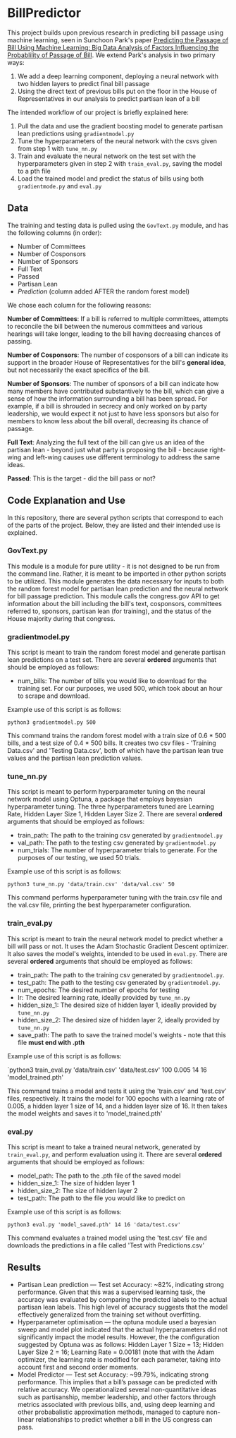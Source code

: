 # BillPredictor

This project builds upon previous research in predicting bill passage using machine learning, seen in Sunchoon Park's paper [Predicting the Passage of Bill Using Machine
Learning: Big Data Analysis of Factors Influencing
the Probablility of Passage of Bill](https://romanpub.com/resources/13.%20Predicting%20the%20Passge%20of%20Bill%20Using%20Machine%20Learning%20Big%20Data.pdf). We extend Park's analysis in two primary ways:

1. We add a deep learning component, deploying a neural network with two hidden layers to predict final bill passage
2. Using the direct text of previous bills put on the floor in the House of Representatives in our analysis to predict partisan lean of a bill

The intended workflow of our project is briefly explained here:
1. Pull the data and use the gradient boosting model to generate partisan lean predictions using `gradientmodel.py`
2. Tune the hyperparameters of the neural network with the csvs given from step 1 with `tune_nn.py`
3. Train and evaluate the neural network on the test set with the hyperparameters given in step 2 with `train_eval.py`, saving the model to a pth file
4. Load the trained model and predict the status of bills using both `gradientmode.py` and `eval.py`

## Data

The training and testing data is pulled using the `GovText.py` module, and has the following columns (in order):

* Number of Committees
* Number of Cosponsors
* Number of Sponsors
* Full Text
* Passed
* Partisan Lean
* *Prediction* (column added AFTER the random forest model)

We chose each column for the following reasons:

**Number of Committees**: If a bill is referred to multiple committees, attempts to reconcile the bill between the numerous committees and various hearings will take longer, leading to the bill having decreasing chances of passing.

**Number of Cosponsors**: The number of cosponsors of a bill can indicate its support in the broader House of Representatives for the bill's **general idea**, but not necessarily the exact specifics of the bill.

**Number of Sponsors**: The number of sponsors of a bill can indicate how many members have contributed substantively to the bill, which can give a sense of how the information surrounding a bill has been spread. For example, if a bill is shrouded in secrecy and only worked on by party leadership, we would expect it not just to have less sponsors but also for members to know less about the bill overall, decreasing its chance of passage.

**Full Text**: Analyzing the full text of the bill can give us an idea of the partisan lean - beyond just what party is proposing the bill - because right-wing and left-wing causes use different terminology to address the same ideas.

**Passed**: This is the target - did the bill pass or not?

## Code Explanation and Use

In this repository, there are several python scripts that correspond to each of the parts of the project. Below, they are listed and their intended use is explained.

### GovText.py

This module is a module for pure utility - it is not designed to be run from the command line. Rather, it is meant to be imported in other python scripts to be utilized. This module generates the data necessary for inputs to both the random forest model for partisan lean prediction and the neural network for bill passage prediction. This module calls the congress.gov API to get information about the bill including the bill's text, cosponsors, committees referred to, sponsors, partisan lean (for training), and the status of the House majority during that congress.

### gradientmodel.py

This script is meant to train the random forest model and generate partisan lean predictions on a test set. There are several **ordered** arguments that should be employed as follows:

* num_bills: The number of bills you would like to download for the training set. For our purposes, we used 500, which took about an hour to scrape and download.

Example use of this script is as follows:

`python3 gradientmodel.py 500`

This command trains the random forest model with a train size of 0.6 * 500 bills, and a test size of 0.4 * 500 bills. It creates two csv files - 'Training Data.csv' and 'Testing Data.csv', both of which have the partisan lean true values and the partisan lean prediction values.

### tune_nn.py

This script is meant to perform hyperparameter tuning on the neural network model using Optuna, a package that employs bayesian hyperparameter tuning. The three hyperparameters tuned are Learning Rate, Hidden Layer Size 1, Hidden Layer Size 2. There are several **ordered** arguments that should be employed as follows:

* train_path: The path to the training csv generated by `gradientmodel.py`
* val_path: The path to the testing csv generated by `gradientmodel.py`
* num_trials: The number of hyperparameter trials to generate. For the purposes of our testing, we used 50 trials.

Example use of this script is as follows:

`python3 tune_nn.py 'data/train.csv' 'data/val.csv' 50`

This command performs hyperparameter tuning with the train.csv file and the val.csv file, printing the best hyperparameter configuration.

### train_eval.py

This script is meant to train the neural network model to predict whether a bill will pass or not. It uses the Adam Stochastic Gradient Descent optimizer. It also saves the model's weights, intended to be used in `eval.py`.  There are several **ordered** arguments that should be employed as follows:

* train_path: The path to the training csv generated by `gradientmodel.py`.
* test_path: The path to the testing csv generated by `gradientmodel.py`.
* num_epochs: The desired number of epochs for testing
* lr: The desired learning rate, ideally provided by `tune_nn.py`
* hidden_size_1: The desired size of hidden layer 1, ideally provided by `tune_nn.py`
* hidden_size_2: The desired size of hidden layer 2, ideally provided by `tune_nn.py`
* save_path: The path to save the trained model's weights - note that this file **must end with .pth**

Example use of this script is as follows:

`python3 train_eval.py 'data/train.csv' 'data/test.csv' 100 0.005 14 16 'model_trained.pth'

This command trains a model and tests it using the 'train.csv' and 'test.csv' files, respectively. It trains the model for 100 epochs with a learning rate of 0.005, a hidden layer 1 size of 14, and a hidden layer size of 16. It then takes the model weights and saves it to 'model_trained.pth'

### eval.py

This script is meant to take a trained neural network, generated by `train_eval.py`, and perform evaluation using it. There are several **ordered** arguments that should be employed as follows:

* model_path: The path to the .pth file of the saved model
* hidden_size_1: The size of hidden layer 1
* hidden_size_2: The size of hidden layer 2
* test_path: The path to the file you would like to predict on

Example use of this script is as follows:

`python3 eval.py 'model_saved.pth' 14 16 'data/test.csv'`

This command evaluates a trained model using the 'test.csv' file and downloads the predictions in a file called 'Test with Predictions.csv'

## Results 
* Partisan Lean prediction — Test set Accuracy: ~82%, indicating strong performance. Given that this was a supervised learning task, the accuracy was evaluated by comparing the predicted labels to the actual partisan lean labels. This high level of accuracy suggests that the model effectively generalized from the training set without overfitting.
* Hyperparameter optimisation — the optuna module used a bayesian sweep and model plot indicated that the actual hyperparameters did not significantly impact the model results. However, the the configuration suggested by Optuna was as follows: Hidden Layer 1 Size = 13; Hidden Layer Size 2 = 16; Learning Rate = 0.00181 (note that with the Adam optimizer, the learning rate is modified for each parameter, taking into account first and second order moments.
* Model Predictor — Test set Accuracy: ~99.79%, indicating strong performance. This implies that a bill’s passage can be predicted with relative accuracy. We operationalized several non-quantitative ideas such as partisanship, member leadership, and other factors
through metrics associated with previous bills, and, using deep learning and other probabalistic approximation methods, managed to capture non-linear relationships to predict whether a bill in the US congress can pass.








